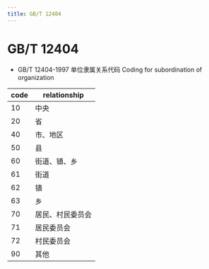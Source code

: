```yaml
---
title: GB/T 12404
---
```


# GB/T 12404

- GB/T 12404-1997
  单位隶属关系代码
  Coding for subordination of organization

| code | relationship     |
| ---- | ---------------- |
| 10   | 中央             |
| 20   | 省               |
| 40   | 市、地区         |
| 50   | 县               |
| 60   | 街道、镇、乡     |
| 61   | 街道             |
| 62   | 镇               |
| 63   | 乡               |
| 70   | 居民、村民委员会 |
| 71   | 居民委员会       |
| 72   | 村民委员会       |
| 90   | 其他             |
